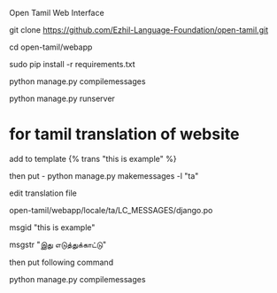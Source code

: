 Open Tamil Web Interface



git clone https://github.com/Ezhil-Language-Foundation/open-tamil.git

cd open-tamil/webapp

sudo pip install -r requirements.txt

python manage.py compilemessages

python manage.py runserver

# for tamil translation of website

add to template {% trans "this is example" %}

then put - python manage.py makemessages -l "ta"

edit translation file

open-tamil/webapp/locale/ta/LC_MESSAGES/django.po


msgid "this is example"

msgstr "இது எடுத்துக்காட்டு"

then put following command

python manage.py compilemessages
